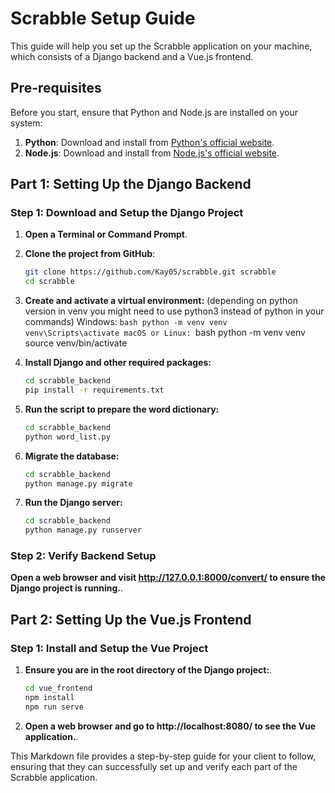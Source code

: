 # Scrabble Setup Guide

This guide will help you set up the Scrabble application on your machine, which consists of a Django backend and a Vue.js frontend.

## Pre-requisites

Before you start, ensure that Python and Node.js are installed on your system:

1. **Python**: Download and install from [Python's official website](https://www.python.org/downloads/).
2. **Node.js**: Download and install from [Node.js's official website](https://nodejs.org/).

## Part 1: Setting Up the Django Backend

### Step 1: Download and Setup the Django Project

1. **Open a Terminal or Command Prompt**.
2. **Clone the project from GitHub**:
   ```bash
   git clone https://github.com/Kay05/scrabble.git scrabble
   cd scrabble

3. **Create and activate a virtual environment:** (depending on python version in venv you might need to use python3 instead of python in your commands) 
    Windows:
        ```bash
        python -m venv venv
        venv\Scripts\activate
    macOS or Linux:
        ```bash
            python -m venv venv
            source venv/bin/activate

4. **Install Django and other required packages:** 
    ```bash
    cd scrabble_backend
    pip install -r requirements.txt

5. **Run the script to prepare the word dictionary:** 
    ```bash
    cd scrabble_backend
    python word_list.py

6. **Migrate the database:** 
    ```bash
    cd scrabble_backend
    python manage.py migrate

7. **Run the Django server:** 
    ```bash
    cd scrabble_backend
    python manage.py runserver

### Step 2: Verify Backend Setup

**Open a web browser and visit http://127.0.0.1:8000/convert/ to ensure the Django project is running.**.

## Part 2: Setting Up the Vue.js Frontend

### Step 1: Install and Setup the Vue Project

1. **Ensure you are in the root directory of the Django project:**.
    ```bash
    cd vue_frontend
    npm install
    npm run serve

2. **Open a web browser and go to http://localhost:8080/ to see the Vue application.**.


This Markdown file provides a step-by-step guide for your client to follow, ensuring that they can successfully set up and verify each part of the Scrabble application.








